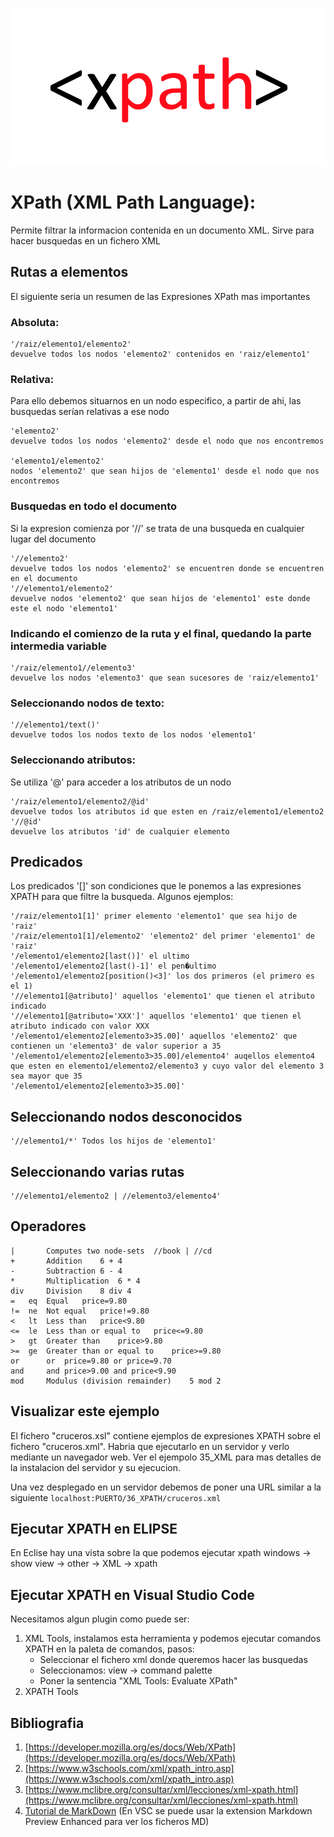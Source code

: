 ![XPATH](img/xpath.png "Aprende XPATH!!")

# XPath (XML Path Language): 
Permite filtrar la informacion contenida en un documento XML. Sirve para hacer busquedas en un fichero XML

## Rutas a elementos

El siguiente seria un resumen de las Expresiones XPath mas importantes

### Absoluta: 

	'/raiz/elemento1/elemento2' 
	devuelve todos los nodos 'elemento2' contenidos en 'raiz/elemento1'
	
### Relativa:
Para ello debemos situarnos en un nodo especifico, a partir de ahi, las busquedas serían relativas a ese nodo

	'elemento2' 
	devuelve todos los nodos 'elemento2' desde el nodo que nos encontremos

	'elemento1/elemento2' 
	nodos 'elemento2' que sean hijos de 'elemento1' desde el nodo que nos encontremos

### Busquedas en todo el documento
Si la expresion comienza por '//' se trata de una busqueda en cualquier lugar del documento

	'//elemento2' 
	devuelve todos los nodos 'elemento2' se encuentren donde se encuentren en el documento
	'//elemento1/elemento2' 
	devuelve nodos 'elemento2' que sean hijos de 'elemento1' este donde este el nodo 'elemento1'

### Indicando el comienzo de la ruta y el final, quedando la parte intermedia variable

	'/raiz/elemento1//elemento3' 
	devuelve los nodos 'elemento3' que sean sucesores de 'raiz/elemento1'

### Seleccionando nodos de texto:

	'//elemento1/text()'
	devuelve todos los nodos texto de los nodos 'elemento1'

### Seleccionando atributos:	
Se utiliza '@' para acceder a los atributos de un nodo

	'/raiz/elemento1/elemento2/@id' 
	devuelve todos los atributos id que esten en /raiz/elemento1/elemento2
	'//@id' 
	devuelve los atributos 'id' de cualquier elemento

## Predicados

Los predicados '[]' son condiciones que le ponemos a las expresiones XPATH para que filtre la busqueda. Algunos ejemplos:

	'/raiz/elemento1[1]' primer elemento 'elemento1' que sea hijo de 'raiz'
	'/raiz/elemento1[1]/elemento2' 'elemento2' del primer 'elemento1' de 'raiz'
	'/elemento1/elemento2[last()]' el ultimo
	'/elemento1/elemento2[last()-1]' el pen�ultimo
	'/elemento1/elemento2[position()<3]' los dos primeros (el primero es el 1)
	'//elemento1[@atributo]' aquellos 'elemento1' que tienen el atributo indicado
	'//elemento1[@atributo='XXX']' aquellos 'elemento1' que tienen el atributo indicado con valor XXX
	'/elemento1/elemento2[elemento3>35.00]' aquellos 'elemento2' que contienen un 'elemento3' de valor superior a 35
	'/elemento1/elemento2[elemento3>35.00]/elemento4' auqellos elemento4 que esten en elemento1/elemento2/elemento3 y cuyo valor del elemento 3 sea mayor que 35
	'/elemento1/elemento2[elemento3>35.00]'

## Seleccionando nodos desconocidos

	'//elemento1/*' Todos los hijos de 'elemento1'

## Seleccionando varias rutas

	'//elemento1/elemento2 | //elemento3/elemento4'

## Operadores

	|		Computes two node-sets	//book | //cd
	+		Addition	6 + 4
	-		Subtraction	6 - 4
	*		Multiplication	6 * 4
	div		Division	8 div 4
	=	eq	Equal	price=9.80
	!=	ne	Not equal	price!=9.80
	<	lt	Less than	price<9.80
	<=	le	Less than or equal to	price<=9.80
	>	gt	Greater than	price>9.80
	>=	ge	Greater than or equal to	price>=9.80
	or		or	price=9.80 or price=9.70
	and		and	price>9.00 and price<9.90
	mod		Modulus (division remainder)	5 mod 2

## Visualizar este ejemplo 

El fichero "cruceros.xsl" contiene ejemplos de expresiones XPATH sobre el fichero "cruceros.xml". Habria que ejecutarlo en un servidor y verlo mediante un navegador web. Ver el ejempolo 35_XML para mas detalles de la instalacion del servidor y su ejecucion.

Una vez desplegado en un servidor debemos de poner una URL similar a la siguiente 
<code>localhost:PUERTO/36_XPATH/cruceros.xml</code>

## Ejecutar XPATH en ELIPSE

En Eclise hay una vista sobre la que podemos ejecutar xpath
windows -> show view -> other -> XML -> xpath

## Ejecutar XPATH en Visual Studio Code
Necesitamos algun plugin como puede ser:
1. XML Tools, instalamos esta herramienta y podemos ejecutar comandos XPATH en la paleta de comandos, pasos:
    - Seleccionar el fichero xml donde queremos hacer las busquedas
    - Seleccionamos: view -> command palette
    - Poner la sentencia "XML Tools: Evaluate XPath"
2. XPATH Tools

## Bibliografia
1. [https://developer.mozilla.org/es/docs/Web/XPath](https://developer.mozilla.org/es/docs/Web/XPath)
2. [https://www.w3schools.com/xml/xpath_intro.asp](https://www.w3schools.com/xml/xpath_intro.asp)
3. [https://www.mclibre.org/consultar/xml/lecciones/xml-xpath.html](https://www.mclibre.org/consultar/xml/lecciones/xml-xpath.html)
4. [Tutorial de MarkDown](https://www.markdownguide.org/basic-syntax/) (En VSC se puede usar la extension Markdown Preview Enhanced para ver los ficheros MD)

